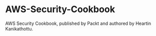 # AWS-Security-Cookbook
AWS Security Cookbook, published by Packt and authored by Heartin Kanikathottu.
